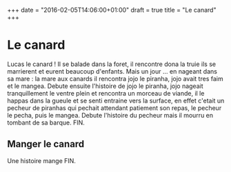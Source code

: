 +++
date = "2016-02-05T14:06:00+01:00"
draft = true
title = "Le canard"
+++

# Le canard

Lucas le canard !
Il se balade dans la foret, il rencontre dona la truie ils se marrierent et eurent beaucoup d'enfants.
Mais un jour ... en nageant dans sa mare : la mare aux canards il rencontra jojo le piranha, jojo avait tres faim et le mangea.
Debute ensuite l'histoire de jojo le piranha, jojo nageait tranquillement le ventre plein et rencontra un morceau de viande, il le happas dans la gueule et se senti entraine vers la surface, en effet c'etait un pecheur de piranhas qui pechait attendant patiement son repas, le pecheur le pecha, puis le mangea.
Debute l'histoire du pecheur
mais il mourru en tombant de sa barque.
FIN.

## Manger le canard

Une histoire mange
FIN.
